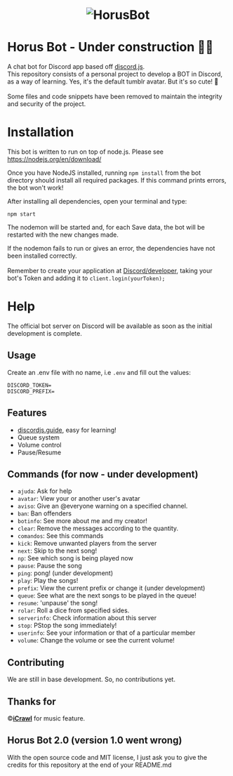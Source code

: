 <h1 align="center">
    <img alt="HorusBot" title="#horusbot" src="https://i.imgur.com/gpDlHwl.png" />
</h1>

# Horus Bot - Under construction  👨‍💻
A chat bot for Discord app based off <a href="https://github.com/hydrabolt/discord.js/">discord.js</a>. </br>
This repository consists of a personal project to develop a BOT in Discord, as a way of learning.
Yes, it's the default tumblr avatar. But it's so cute! 🥺
</br>
</br>
Some files and code snippets have been removed to maintain the integrity and security of the project.

# Installation

This bot is written to run on top of node.js. Please see https://nodejs.org/en/download/

Once you have NodeJS installed, running `npm install` from the bot directory should install all required packages. If this command prints errors, the bot won't work!


After installing all dependencies, open your terminal and type: 
```
npm start
```
The nodemon will be started and, for each Save data, the bot will be restarted with the new changes made.

If the nodemon fails to run or gives an error, the dependencies have not been installed correctly.
</br>
<br>
Remember to create your application at <a href="https://discord.com/developers/applications">Discord/developer</a>, taking your bot's Token and adding it to `client.login(yourToken);`

# Help

The official bot server on Discord will be available as soon as the initial development is complete.

## Usage

Create an .env file with no name, i.e  `.env` and fill out the values:

```
DISCORD_TOKEN=
DISCORD_PREFIX=
```

## Features

* [discordjs.guide](https://discordjs.guide/), easy for learning!
* Queue system
* Volume control
* Pause/Resume

## Commands (for now - under development)
* `ajuda`:    Ask for help
* `avatar`:    View your or another user's avatar
* `aviso`:    Give an @everyone warning on a specified channel.
* `ban`:    Ban offenders
* `botinfo`:     See more about me and my creator!
* `clear`:    Remove the messages according to the quantity.
* `comandos`:    See this commands
* `kick`:   Remove unwanted players from the server
* `next`:    Skip to the next song!
* `np`:    See which song is being played now
* `pause`:    Pause the song
* `ping`:    pong! (under development)
* `play`:    Play the songs!
* `prefix`:    View the current prefix or change it (under development)
* `queue`:    See what are the next songs to be played in the queue!
* `resume`:    'unpause' the song!
* `rolar`:    Roll a dice from specified sides.
* `serverinfo`:    Check information about this server
* `stop`:    PStop the song immediately!
* `userinfo`:    See your information or that of a particular member
* `volume`:    Change the volume or see the current volume!

## Contributing
We are still in base development. So, no contributions yet.

## Thanks for

 ©[**iCrawl**](https://github.com/iCrawl) for music feature.

## Horus Bot 2.0 (version 1.0 went wrong) 
With the open source code and MIT license, I just ask you to give the credits for this repository at the end of your README.md
